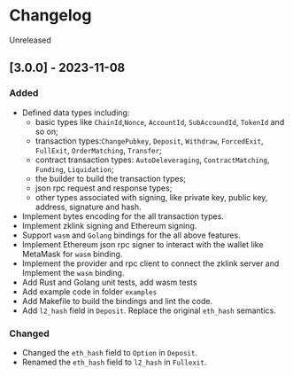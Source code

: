 # Changelog
Unreleased

## [3.0.0] - 2023-11-08
### Added
- Defined data types including:
  - basic types like `ChainId`,`Nonce`, `AccountId`, `SubAccoundId`, `TokenId` and so on;
  - transaction types:`ChangePubkey`, `Deposit`, `Withdraw`, `ForcedExit`, `FullExit`, `OrderMatching`, `Transfer`;
  - contract transaction types: `AutoDeleveraging`, `ContractMatching`, `Funding`, `Liquidation`;
  - the builder to build the transaction types;
  - json rpc request and response types;
  - other types associated with signing, like private key, public key, address, signature and hash.
- Implement bytes encoding for the all transaction types.
- Implement zklink signing and Ethereum signing.
- Support `wasm` and `Golang` bindings for the all above features.
- Implement Ethereum json rpc signer to interact with the wallet like MetaMask for `wasm` binding.
- Implement the provider and rpc client to connect the zklink server and Implement the `wasm` binding.
- Add Rust and Golang unit tests, add wasm tests
- Add example code in folder `examples`
- Add Makefile to build the bindings and lint the code.
- Add `l2_hash` field in `Deposit`. Replace the original `eth_hash` semantics.

### Changed
- Changed the `eth_hash` field to `Option` in `Deposit`.
- Renamed the `eth_hash` field to `l2_hash` in `Fullexit`.